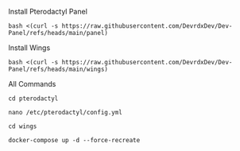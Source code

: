 Install Pterodactyl Panel

```bash <(curl -s https://raw.githubusercontent.com/DevrdxDev/Dev-Panel/refs/heads/main/panel)```

Install Wings 

```bash <(curl -s https://raw.githubusercontent.com/DevrdxDev/Dev-Panel/refs/heads/main/wings)```


All Commands

```cd pterodactyl```

```nano /etc/pterodactyl/config.yml```

```cd wings```

```docker-compose up -d --force-recreate```
